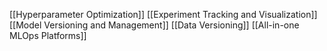 [[Hyperparameter Optimization]]
[[Experiment Tracking and Visualization]]
[[Model Versioning and Management]]
[[Data Versioning]]
[[All-in-one MLOps Platforms]]